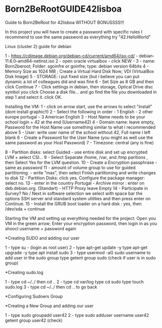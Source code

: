 # Born2BeRootGUIDE42lisboa
Guide to Born2BeRoot for 42lisboa WITHOUT BONUSSSS!!!

In this project you will have to create a password with specific rules I recommend to use the same password as everything try "42.HelloWorld"

Linux (cluster 2) guide for debian

1 -  https://cdimage.debian.org/debian-cd/current/amd64/iso-cd/   -  debian-11.6.0-amd64-netinst.iso
2 - open oracle virtualbox - click NEW - 
3 - name: Born2beroot; Folder: sgoinfre or goinfre; type: debian version 64bits
4 - Memory Size as 1024 MB ;  Create a Virtual Hard Disk Now; VDI (VirtualBox Disk Image)
5 - STORAGE: i put fixed size (but i believe you can put dynamic a lot of colleagues did and was fine
6 - Set Size as 8 GB and then click Continue
7 - Click settings in debian, then storage, Optical Drive  disc symbol you click Choose a disk file... and go find the file you downloaded in step 1 and select it. click OK.

Installing the VM:
1 - click on arrow start, use the arrows to select "install" (dont install graphic!!)
2 - Select the following in order - 1 English - 2 other europe portugal - 3 American English 
3 - Host Name needs to be your school login + 42 at the end   (Username42)
4 - Domain name: leave empty, Password for the Host Name use something similar to what i recommended above
5 - User: write user name of the school without 42, Full name I left blank
6 - Create a Password for the User Name (you might as well use the same password as your Host Password)
7 - Timezone: central (any is fine)

8 - Partition disks: select  Guided - use entire disk and set up encrypted LVM + select CSI...
9 - Select Separate /home, /var, and /tmp paritions , then Select Yes for the LVM question.
10 - Create a Encryption passphrase - same as password
11 - amount of volume group to use for guided partitioning. - write "max", then select Finish partitioning and write changes to disk
12 - Partition Disks: click yes, Configure the package manager: select no. 
13 - enter in the country Portugal - Archive mirror : enter on deb.debian.org. (Standart) - HTTP Proxy leave Empty
14 - Participate in Survey? No / Next in software selection we select with space bar the options  SSH server and standard system utilities and then press enter on Continue.
15 -  Install the GRUB boot loader on a hard disk : yes, then /dev/sda  + continue


Starting the VM and setting up everything needed for the project:
Open you VM in the green arrow; Enter your encryption password, then login in as you shoocl username + password again 

*Creating SUDO and adding our user

1 - type su - (login as root user)
2 - type apt-get update -y            type apt-get upgrade -y           type apt install sudo
3 - type usermod -aG sudo username to add user in the sudo group         type getent group sudo  (check if user is in sudo group)

*Creating sudo.log

1 - type cd ~/../    then cd ..
2 - type cd var/log           type cd sudo          type touch sudo.log
3 - type cd ~/../  then cd .. to go back

*Configuring Sudoers Group



*Creating a New Group and adding our user

1 - type sudo groupadd user42
2 - type sudo adduser username user42                       getent group user42    (check)
